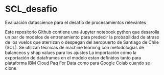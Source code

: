 # SCL_desafio
Evaluación datascience para el desafío de procesamientos relevantes

Este repositorio Github contiene una Jupyter notebook python que desarolla un par de modelos de entrenamiento para predecir la probabilidad de atraso de los vuelos que aterrizan o despegan del aeropuerto de Santiago de Chile (SCL).
Se utilizan técnicas de machine learning con metodologías de balanceos y shap values para los ajustes
La importación como la exportación de dataframes en el modelo estan definidos tanto para plataforma IBM Cloud Paq For Data como para Google Colab cuando se clone.
